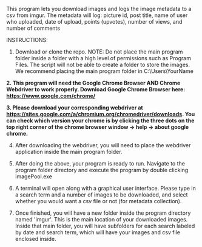 This program lets you download images and logs the image metadata to a csv from imgur.
The metadata will log: picture id, post title, name of user who uploaded, date of upload, points (upvotes), number of views, and number of comments

INSTRUCTIONS:

1. Download or clone the repo. NOTE: Do not place the main program folder inside a folder with a high level of permissions such as Program Files. The script will not be able to create a folder to store the images. We recommend placing the main program folder in C:\Users\YourName

**2. This program will need the Google Chrome Browser AND Chrome Webdriver to work properly. Download Google Chrome Browser here: https://www.google.com/chrome/**

**3. Please download your corresponding webdriver at https://sites.google.com/a/chromium.org/chromedriver/downloads. You can check which version your chrome is by clicking the three dots on the top right corner of the chrome browser window -> help -> about google chrome.**

4. After downloading the webdriver, you will need to place the webdriver application inside the main program folder.

5. After doing the above, your program is ready to run. Navigate to the program folder directory and execute the program by double clicking imagePool.exe

6. A terminal will open along with a graphical user interface. Please type in a search term and a number of images to be downloaded, and select whether you would want a csv file or not (for metadata collection).

7. Once finished, you will have a new folder inside the program directory named 'imgur'. This is the main location of your downloaded images. Inside that main folder, you will have subfolders for each search labeled by date and search term, which will have your images and csv file enclosed inside.

